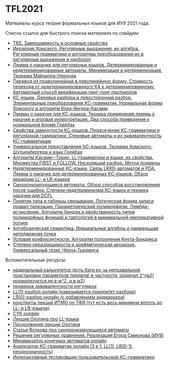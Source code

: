 # TFL2021
Материалы курса теория формальных языков для ИУ9 2021 года.

Список ссылок для быстрого поиска материала по слайдам:

- [TRS. Завершаемость и основные свойства](/slides/lect_tfl_1.pdf)
- [Иерархия Хомского. Регулярные выражения, их алгебра. Регулярные грамматики и алгоритмы преобразования их в регулярные выражения и наоборот](/slides/lect_tfl_2.pdf)
- [Лемма о накачке для регулярных языков. Детерминированные и недетерминированные автоматы. Минимизация и детерминизация. Теорема Майхилла-Нероуда](/slides/lect_tfl_3.pdf)
- [Перевод из праволинейной в леволинейную форму. Стоимость перехода от недетерминированного КА к детерминированному. Автоматный способ верификации пинг-понг протоколов](/slides/lect_tfl_4.pdf)
- [КС-языки. Деревья разбора и левосторонний разбор. Элементарные преобразования КС-грамматик. Нормальная форма Хомского и алгоритм Кока-Янгера-Касами](/slides/lect_tfl_5.pdf)
- [Леммы о накачке для КС-языков. Техника применения леммы о накачке и игровая интерпретация. Два способа приведения к нормальной форме Грейбах](/slides/lect_tfl_6.pdf)
- [Свойства замкнутости КС-языков. Пересечение КС-грамматики и регулярной грамматики. Стековые автоматы и их эквивалентность КС-грамматикам](/slides/lect_tfl_7.pdf)
- [Универсальное представление КС-языков. Теорема Хомского-Шутценбергера и язык Грейбах](/slides/lect_tfl_8.pdf)
- [Алгоритм Касами--Тории. LL-грамматики и языки, их свойства. Множества FIRST и FOLLOW. Нисходящий разбор. Метод подмены](/slides/lect_tfl_9.pdf)
- [Недетерминированные КС-языки. Связь LR(0)-автоматов и PDA. Лемма о накачке для детерминированных КС-языков. Обзор иерархии LL- и LR-языков](/slides/lect_tfl_10.pdf)
- [Синхронизирующиеся автоматы. Обзор способов восстановления после ошибок. Степени недетерминизма КС-языка и техника накачки для DCFL](/slides/lect_tfl_11.pdf)
- [Понятия типа и таблицы связывания. Логическая форма записи правил типизации. Параметрический полиморфизм. Лямбда-исчисление. Алгоритм Хиндли и двойственность типов полиморфных функций и тавтологий в минимальной импликативной логике](/slides/lect_tfl_12.pdf)
- [Алгебраическая семантика. Инициальные алгебры и наименьшая неподвижная точка](/slides/lect_tfl_13.pdf)
- [Условия конфлюэнтности. Алгоритм пополнения Кнута-Бендикса](/slides/lect_tfl_14.pdf)
- [Степени неразрешимости и арифметическая иерархия. Универсальный тезис Чёрча-Тьюринга](/slides/lect_tfl_15.pdf)


Вспомогательные ресурсы:

- [ординальный калькулятор (есть баги из-за неправильной подстановки параметров предела! в частности, ординал 2^(w*2) нормализуется не в w^2, а в w*2)](https://www.mtnmath.com/ord/)
- [проверка эквивалентности регулярок](https://bakkot.github.io/dfa-lib/regeq.html)
- [LL(1)-разбор онлайн (навязывается приоритет разбора)](https://www.cs.princeton.edu/courses/archive/spring20/cos320/LL1/)
- [LR(0)-разбор онлайн (с добавлением эндмаркера)](https://www.cs.princeton.edu/courses/archive/spring20/cos320/LR0/)
- [конспекты лекций ИТМО по ТФЯ (тут есть весь минимум вплоть до LL- и LR-языков)](https://neerc.ifmo.ru/wiki/index.php?title=%D0%A2%D0%B5%D0%BE%D1%80%D0%B8%D1%8F_%D1%84%D0%BE%D1%80%D0%BC%D0%B0%D0%BB%D1%8C%D0%BD%D1%8B%D1%85_%D1%8F%D0%B7%D1%8B%D0%BA%D0%BE%D0%B2)
- [CYK онлайн](https://www.xarg.org/tools/cyk-algorithm/)
- [Лекция Охотина про LL-языки](https://users.math-cs.spbu.ru/~okhotin/teaching/fg_2019/okhotin_fg_2019_l12.pdf)
- [Продолжение лекции Охотина](https://users.math-cs.spbu.ru/~okhotin/teaching/fg_2019/okhotin_fg_2019_l13.pdf)
- [Статья Волкова про синхронизирующиеся автоматы](https://kadm.kmath.ru/files/synchro1.pdf)
- [Решение регулярных уравнений. Реализация Егора Смирнова (ИУ9)](https://smegdm.github.io/tfl/lab2/regex_system_solver/index.html)
- [Минимизатор конечных автоматов онлайн](https://aswaddev.github.io/dfa-minimizer/)
- [Анализатор КС-грамматик онлайн (3 в 1: LL(1), LR(0-1), неоднозначность)](http://mdaines.github.io/grammophone/#/)
- [Интерактивный тестировщик пользовательской КС-грамматики](https://web.stanford.edu/class/archive/cs/cs103/cs103.1156/tools/cfg/)

